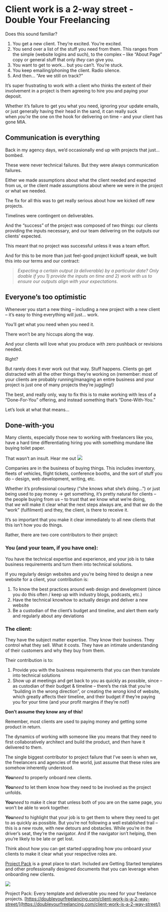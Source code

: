 # Client work is a 2-way street - Double Your Freelancing
Does this sound familiar?

1.  You get a new client. They’re excited. You’re excited.
2.  You send over a list of the stuff you need from them. This ranges from the simple (website logins and such), to the complex – like “About Page” copy or general stuff that only _they_ can give you.
3.  You want to get to work… but you can’t. You’re stuck.
4.  You keep emailing/phoning the client. Radio silence.
5.  And then… “Are we still on track?”

It’s super frustrating to work with a client who thinks the extent of their involvement in a project is them agreeing to hire you and paying your deposit.

Whether it’s failure to get you what you need, ignoring your update emails, or just generally having their head in the sand, it can really suck when _you’re_ the one on the hook for delivering on time – and your client has gone MIA.

## **Communication is everything**

Back in my agency days, we’d occasionally end up with projects that just… bombed.

These were never technical failures. But they were always communication failures.

Either we made assumptions about what the client needed and expected from us, or the client made assumptions about where we were in the project or what we needed.

The fix for all this was to get really serious about how we kicked off new projects.

Timelines were contingent on deliverables.

And the “success” of the project was composed of two things: our clients providing the inputs necessary, and our team delivering on the outputs our clients’ expected.

This meant that no project was successful unless it was a team effort.

And for this to be more than just feel-good project kickoff speak, we built this into our terms and our contract:

> _Expecting a certain output (a deliverable) by a particular date? Only doable if you 1) provide the inputs on time and 2) work with us to ensure our outputs align with your expectations._

## **Everyone’s too optimistic**

Whenever you start a new thing – including a new project with a new client – it’s easy to thing everything will just… work.

You’ll get what you need when you need it.

There won’t be any hiccups along the way.

And your clients will love what you produce with zero pushback or revisions needed.

Right?

But rarely does it ever work out that way. Stuff happens. Clients go get distracted with all the other things they’re working on (remember: most of your clients are probably running/managing an entire business and your project is just one of many projects they’re juggling!)

The best, and really only, way to fix this is to make working with less of a “Done-For-You” offering, and instead something that’s “Done-With-You.”

Let’s look at what that means…

## **Done-with-you**

Many clients, especially those new to working with freelancers like you, have a hard time differentiating hiring you with something mundane like buying toilet paper.

That wasn’t an insult. Hear me out ![](https://s.w.org/images/core/emoji/13.0.0/svg/1f600.svg)

Companies are in the business of buying things. This includes inventory, fleets of vehicles, flight tickets, conference booths, and the sort of stuff you do – design, web development, writing, etc.

Whether it’s professional courtesy (“she knows what she’s doing…”) or just being used to pay money → get something, it’s pretty natural for clients – the people buying from us – to trust that _we_ know what we’re doing, that _we_ will make it clear what the next steps always are, and that _we_ do the “work” (fulfilment) and they, the client, is there to receive it.

It’s so important that you make it clear immediately to all new clients that this isn’t how you do things.

Rather, there are two core contributors to their project:

### **You (and your team, if you have one):**

You have the technical expertise and experience, and your job is to take business requirements and turn them into technical solutions.

If you regularly design websites and you’re being hired to design a new website for a client, your contribution is:

1.  To know the best practices around web design and development (since you do this often / keep up with industry blogs, podcasts, etc.)
2.  Have the technical knowhow to actually design and deliver a new website
3.  Be a custodian of the client’s budget and timeline, and alert them early and regularly about any deviations

### **The client:**

They have the subject matter expertise. They know their business. They control what they sell. What it costs. They have an intimate understanding of their customers and why they buy from them.

Their contribution is to:

1.  Provide you with the business requirements that you can then translate into technical solutions
2.  Show up at meetings and get back to you as quickly as possible, since – as custodian of their budget & timeline – there’s the risk that you’re “building in the wrong direction”, or creating the _wrong_ kind of website, which greatly affects their timeline, and their budget if they’re paying you for your time (and your profit margins if they’re not!)

**Don’t assume they know any of this!**

Remember, most clients are used to paying money and getting some product in return.

The dynamics of working with someone like you means that they need to first collaboratively architect and build the product, and _then_ have it delivered to them.

The single biggest contributor to project failure that I’ve seen is when we, the freelancers and agencies of the world, just assume that these roles are somehow inherently understood.

**You**_need_ to properly onboard new clients.

**You**_need_ to let them know how they need to be involved as the project unfolds.

**You**_need_ to make it clear that unless both of you are on the same page, you won’t be able to work together.

**You**_need_ to highlight that your job is to get them to where they need to get to as quickly as possible. But you’re not following a well established trail – this is a new route, with new detours and obstacles. While you’re in the driver’s seat, they’re the navigator. And if the navigator isn’t helping, then you’re likely to be late or get lost.

Think about how you can get started upgrading how you onboard your clients to make it clear what your respective roles are.

[Project Pack](https://projectpack.co/) is a great place to start. Included are Getting Started templates and other professionally designed documents that you can leverage when onboarding new clients.

[![](https://doubleyourfreelancing.com/wp-content/uploads/project-pack-1024x693.png)
](https://projectpack.co/)

Project Pack: Every template and deliverable you need for your freelance projects. 
 [https://doubleyourfreelancing.com/client-work-is-a-2-way-street/](https://doubleyourfreelancing.com/client-work-is-a-2-way-street/)
